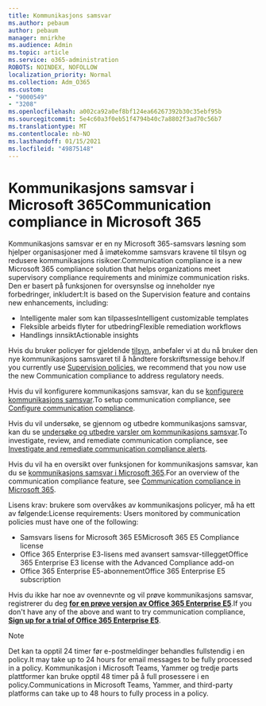 ```yaml
---
title: Kommunikasjons samsvar
ms.author: pebaum
author: pebaum
manager: mnirkhe
ms.audience: Admin
ms.topic: article
ms.service: o365-administration
ROBOTS: NOINDEX, NOFOLLOW
localization_priority: Normal
ms.collection: Adm_O365
ms.custom:
- "9000549"
- "3208"
ms.openlocfilehash: a002ca92a0ef8bf124ea66267392b30c35ebf95b
ms.sourcegitcommit: 5e4c60a3f0eb51f4794b40c7a8802f3ad70c56b7
ms.translationtype: MT
ms.contentlocale: nb-NO
ms.lasthandoff: 01/15/2021
ms.locfileid: "49875148"
---
```

# <a name="communication-compliance-in-microsoft-365"></a><span data-ttu-id="308f0-102">Kommunikasjons samsvar i Microsoft 365</span><span class="sxs-lookup"><span data-stu-id="308f0-102">Communication compliance in Microsoft 365</span></span>

<span data-ttu-id="308f0-103">Kommunikasjons samsvar er en ny Microsoft 365-samsvars løsning som hjelper organisasjoner med å imøtekomme samsvars kravene til tilsyn og redusere kommunikasjons risikoer.</span><span class="sxs-lookup"><span data-stu-id="308f0-103">Communication compliance is a new Microsoft 365 compliance solution that helps organizations meet supervisory compliance requirements and minimize communication risks.</span></span> <span data-ttu-id="308f0-104">Den er basert på funksjonen for oversynslse og inneholder nye forbedringer, inkludert:</span><span class="sxs-lookup"><span data-stu-id="308f0-104">It is based on the Supervision feature and contains new enhancements, including:</span></span>

- <span data-ttu-id="308f0-105">Intelligente maler som kan tilpasses</span><span class="sxs-lookup"><span data-stu-id="308f0-105">Intelligent customizable templates</span></span>
- <span data-ttu-id="308f0-106">Fleksible arbeids flyter for utbedring</span><span class="sxs-lookup"><span data-stu-id="308f0-106">Flexible remediation workflows</span></span>
- <span data-ttu-id="308f0-107">Handlings innsikt</span><span class="sxs-lookup"><span data-stu-id="308f0-107">Actionable insights</span></span>

<span data-ttu-id="308f0-108">Hvis du bruker policyer for gjeldende [tilsyn](https://docs.microsoft.com/microsoft-365/compliance/supervision-policies), anbefaler vi at du nå bruker den nye kommunikasjons samsvaret til å håndtere forskriftsmessige behov.</span><span class="sxs-lookup"><span data-stu-id="308f0-108">If you currently use [Supervision policies](https://docs.microsoft.com/microsoft-365/compliance/supervision-policies), we recommend that you now use the new Communication compliance to address regulatory needs.</span></span>

<span data-ttu-id="308f0-109">Hvis du vil konfigurere kommunikasjons samsvar, kan du se [konfigurere kommunikasjons samsvar](https://docs.microsoft.com/microsoft-365/compliance/communication-compliance-configure).</span><span class="sxs-lookup"><span data-stu-id="308f0-109">To setup communication compliance, see [Configure communication compliance](https://docs.microsoft.com/microsoft-365/compliance/communication-compliance-configure).</span></span>

<span data-ttu-id="308f0-110">Hvis du vil undersøke, se gjennom og utbedre kommunikasjons samsvar, kan du se [undersøke og utbedre varsler om kommunikasjons samsvar](https://docs.microsoft.com/microsoft-365/compliance/communication-compliance-investigate-remediate).</span><span class="sxs-lookup"><span data-stu-id="308f0-110">To investigate, review, and remediate communication compliance, see [Investigate and remediate communication compliance alerts](https://docs.microsoft.com/microsoft-365/compliance/communication-compliance-investigate-remediate).</span></span>

<span data-ttu-id="308f0-111">Hvis du vil ha en oversikt over funksjonen for kommunikasjons samsvar, kan du se [kommunikasjons samsvar i Microsoft 365](https://docs.microsoft.com/microsoft-365/compliance/communication-compliance).</span><span class="sxs-lookup"><span data-stu-id="308f0-111">For an overview of the communication compliance feature, see [Communication compliance in Microsoft 365](https://docs.microsoft.com/microsoft-365/compliance/communication-compliance).</span></span>

<span data-ttu-id="308f0-112">Lisens krav: brukere som overvåkes av kommunikasjons policyer, må ha ett av følgende:</span><span class="sxs-lookup"><span data-stu-id="308f0-112">License requirements: Users monitored by communication policies must have one of the following:</span></span>

- <span data-ttu-id="308f0-113">Samsvars lisens for Microsoft 365 E5</span><span class="sxs-lookup"><span data-stu-id="308f0-113">Microsoft 365 E5 Compliance license</span></span>
- <span data-ttu-id="308f0-114">Office 365 Enterprise E3-lisens med avansert samsvar-tillegget</span><span class="sxs-lookup"><span data-stu-id="308f0-114">Office 365 Enterprise E3 license with the Advanced Compliance add-on</span></span>
- <span data-ttu-id="308f0-115">Office 365 Enterprise E5-abonnement</span><span class="sxs-lookup"><span data-stu-id="308f0-115">Office 365 Enterprise E5 subscription</span></span>

<span data-ttu-id="308f0-116">Hvis du ikke har noe av ovennevnte og vil prøve kommunikasjons samsvar, registrerer du deg **[for en prøve versjon av Office 365 Enterprise E5](https://go.microsoft.com/fwlink/p/?LinkID=698279)**.</span><span class="sxs-lookup"><span data-stu-id="308f0-116">If you don't have any of the above and want to try communication compliance, **[Sign up for a trial of Office 365 Enterprise E5](https://go.microsoft.com/fwlink/p/?LinkID=698279)**.</span></span>

> [!NOTE]
> <span data-ttu-id="308f0-117">Det kan ta opptil 24 timer før e-postmeldinger behandles fullstendig i en policy.</span><span class="sxs-lookup"><span data-stu-id="308f0-117">It may take up to 24 hours for email messages to be fully processed in a policy.</span></span> <span data-ttu-id="308f0-118">Kommunikasjon i Microsoft Teams, Yammer og tredje parts plattformer kan bruke opptil 48 timer på å full prosessere i en policy.</span><span class="sxs-lookup"><span data-stu-id="308f0-118">Communications in Microsoft Teams, Yammer, and third-party platforms can take up to 48 hours to fully process in a policy.</span></span>
